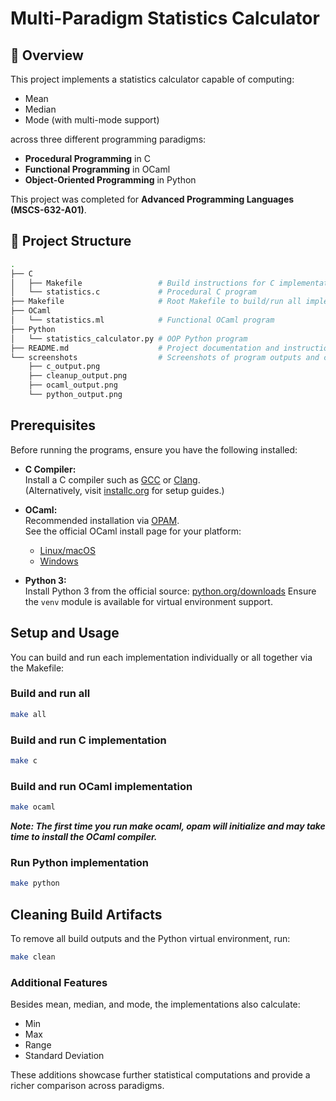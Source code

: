 # Multi-Paradigm Statistics Calculator

## 📖 Overview

This project implements a statistics calculator capable of computing:

- Mean
- Median
- Mode (with multi-mode support)

across three different programming paradigms:

- **Procedural Programming** in C
- **Functional Programming** in OCaml
- **Object-Oriented Programming** in Python

This project was completed for **Advanced Programming Languages (MSCS-632-A01)**.

## 📁 Project Structure

```bash
.
├── C
│   ├── Makefile                 # Build instructions for C implementation
│   └── statistics.c             # Procedural C program
├── Makefile                     # Root Makefile to build/run all implementations
├── OCaml
│   └── statistics.ml            # Functional OCaml program
├── Python
│   └── statistics_calculator.py # OOP Python program
├── README.md                    # Project documentation and instructions
└── screenshots                  # Screenshots of program outputs and cleanup process
    ├── c_output.png
    ├── cleanup_output.png
    ├── ocaml_output.png
    └── python_output.png
```

## Prerequisites

Before running the programs, ensure you have the following installed:

- **C Compiler:**  
  Install a C compiler such as [GCC](https://gcc.gnu.org/install/) or [Clang](https://clang.llvm.org/get_started.html).  
  (Alternatively, visit [installc.org](https://installc.org/) for setup guides.)

- **OCaml:**  
  Recommended installation via [OPAM](https://opam.ocaml.org/doc/Install.html).  
  See the official OCaml install page for your platform:

  - [Linux/macOS](https://ocaml.org/install#linux_mac_bsd)
  - [Windows](https://ocaml.org/install#windows)

- **Python 3:**  
  Install Python 3 from the official source: [python.org/downloads](https://www.python.org/downloads/)
  Ensure the `venv` module is available for virtual environment support.

## Setup and Usage

You can build and run each implementation individually or all together via the Makefile:

### Build and run all

```bash
make all
```

### Build and run C implementation

```bash
make c
```

### Build and run OCaml implementation

```bash
make ocaml
```

**_Note: The first time you run make ocaml, opam will initialize and may take time to install the OCaml compiler._**

### Run Python implementation

```bash
make python
```

## Cleaning Build Artifacts

To remove all build outputs and the Python virtual environment, run:

```bash
make clean
```

### Additional Features

Besides mean, median, and mode, the implementations also calculate:

- Min
- Max
- Range
- Standard Deviation

These additions showcase further statistical computations and provide a richer comparison across paradigms.
